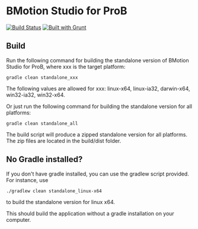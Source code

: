 # BMotion Studio for ProB

[![Build Status](https://travis-ci.org/ladenberger/bmotion-prob-frontend.svg?branch=develop)](https://travis-ci.org/ladenberger/bmotion-prob-frontend)
[![Built with Grunt](https://cdn.gruntjs.com/builtwith.png)](http://gruntjs.com/)

## Build

Run the following command for building the standalone version of BMotion Studio for ProB, where xxx is the target platform:

```
gradle clean standalone_xxx
```

The following values are allowed for xxx: linux-x64, linux-ia32, darwin-x64, win32-ia32, win32-x64.

Or just run the following command for building the standalone version for all platforms:

```
gradle clean standalone_all
```

The build script will produce a zipped standalone version for all platforms. The zip files are located in the build/dist folder.

## No Gradle installed?

If you don't have gradle installed, you can use the gradlew script provided. For instance, use

```
./gradlew clean standalone_linux-x64
```

to build the standalone version for linux x64.

This should build the application without a gradle installation on your computer.
